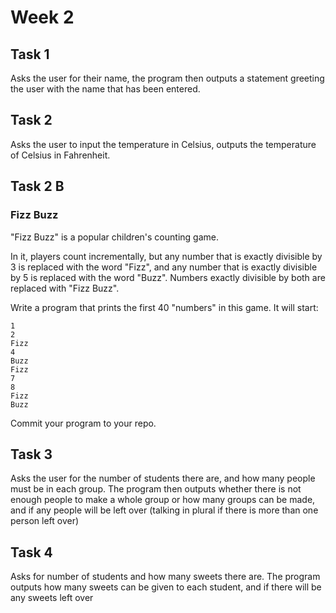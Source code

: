 # Week 2
## Task 1
Asks the user for their name, the program then outputs a statement greeting the user with the name that has been entered.

## Task 2
Asks the user to input the temperature in Celsius, outputs the temperature of Celsius in Fahrenheit.

## Task 2 B
### Fizz Buzz

"Fizz Buzz" is a popular children's counting game.

In it, players count incrementally, but any number that is exactly divisible by 3 is replaced with the word "Fizz", and any number that is exactly divisible by 5 is replaced with the word "Buzz". Numbers exactly divisible by both are replaced with "Fizz Buzz".

Write a program that prints the first 40 "numbers" in this game. It will start:

    1
    2
    Fizz
    4
    Buzz
    Fizz
    7
    8
    Fizz
    Buzz

Commit your program to your repo.

## Task 3
Asks the user for the number of students there are, and how many people must be in each group.
The program then outputs whether there is not enough people to make a whole group or how many groups can be made, and if any people will be left over (talking in plural if there is more than one person left over)

## Task 4
Asks for number of students and how many sweets there are.
The program outputs how many sweets can be given to each student, and if there will be any sweets left over